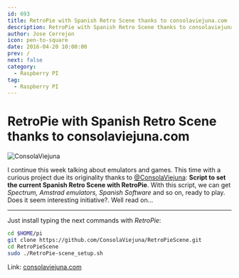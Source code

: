 ```yaml
---
id: 693
title: RetroPie with Spanish Retro Scene thanks to consolaviejuna.com
description: RetroPie with Spanish Retro Scene thanks to consolaviejuna.com
author: Jose Cerrejon
icon: pen-to-square
date: 2016-04-20 10:00:00
prev: /
next: false
category:
  - Raspberry PI
tag:
  - Raspberry PI
---
```


# RetroPie with Spanish Retro Scene thanks to consolaviejuna.com

![ConsolaViejuna](/images/2016/04/consolaviejuna.png)

I continue this week talking about emulators and games. This time with a curious project due its originality thanks to [@ConsolaViejuna](https://twitter.com/ConsolaViejuna/): **Script to set the current Spanish Retro Scene with RetroPie**. With this script, we can get *Spectrum, Amstrad emulators, Spanish Software* and so on, ready to play. Does it seem interesting initiative?. Well read on...

- - -
Just install typing the next commands with *RetroPie*:

```bash
cd $HOME/pi
git clone https://github.com/ConsolaViejuna/RetroPieScene.git
cd RetroPieScene
sudo ./RetroPie-scene_setup.sh
```

Link: [consolaviejuna.com](http://www.consolaviejuna.com/)